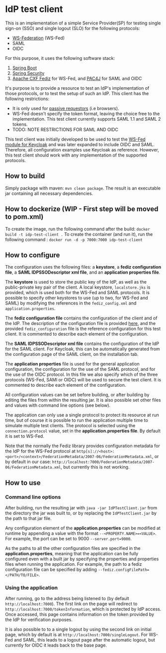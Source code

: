 # IdP test client

This is an implementation of a simple Service Provider(SP) for testing single sign-on (SSO) and single logout (SLO) for
the following protocols:

* [WS-Federation](http://docs.oasis-open.org/wsfed/federation/v1.2/os/ws-federation-1.2-spec-os.html) (WS-Fed)
* SAML
* OIDC

For this purpose, it uses the following software stack:

1. [Spring Boot](https://projects.spring.io/spring-boot/)
1. [Spring Security](https://projects.spring.io/spring-security/)
1. [Apache CXF Fediz](http://cxf.apache.org/fediz.html) for WS-Fed, and [PAC4J](http://www.pac4j.org/) for SAML and OIDC

It's purpose is to provide a resource to test an IdP's implementation of those protocols, or to test the setup of
such an IdP. This client has the following restrictions:

* It is only used for 
[passive requestors](http://docs.oasis-open.org/wsfed/federation/v1.2/os/ws-federation-1.2-spec-os.html#_Toc223175002) 
(i.e browsers).
* WS-Fed doesn't specify the token format, leaving the choice free to the implementation. This test client currently
 supports SAML 1.1 and SAML 2 tokens.
* TODO: NOTE RESTRICTIONS FOR SAML AND OIDC

This test client was initially developed to be used to test the 
[WS-Fed module for Keycloak](https://github.com/cloudtrust/keycloak-wsfed) and was later expanded to include OIDC and 
SAML. Therefore, all configuration examples use Keycloak as reference. However, this test client should work with any 
implementation of the supported protocols.

## How to build

Simply package with maven: `mvn clean package`. The result is an executable jar containing all necessary dependencies.

## How to dockerize (WIP - First step will be moved to pom.xml)

To create the image, run the following command after the build: `docker build -t idp-test-client .`
To create the container (and run it), run the following command : `docker run -d -p 7000:7000 idp-test-client`

## How to configure

The configuration uses the following files: a **keystore**, a **fediz configuration file**, a **SAML IDPSSODescriptor 
xml file**, and an **application properties file**.

The **keystore** is used to store the public key of the IdP, as well as the public-private key pair of the client.
A local keystore, `localstore.jks` is provided, which is used both for the WS-Fed and SAML protocols. It is possible to 
specify other keystores to use (up to two, for WS-Fed and SAML) by modifying the references in the `fediz_config.xml`
and `application.properties`.

The **fediz configuration file** contains the configuration of the client and of the IdP. The description of the
configuration file is provided [here](http://cxf.apache.org/fediz-configuration.html), and the provided 
`fediz_configuration` file is the reference configuration for this test client. It is commented to describe each element
of the configuration.

The **SAML IDPSSODescriptor xml file** contains the configuration of the IdP for the SAML client. For Keycloak, this can
be automatically generated from the configuration page of the SAML client, on the installation tab.

The **application properties** file is used for the general application configuration, the configuration for the use
of the SAML protocol, and for the use of the OIDC protocol. In this file we also specify which of the three protocols
(WS-Fed, SAMl or OIDC) will be used to secure the test client. It is commented to describe each element of the 
configuration.

All configuration values can be set before building, or after building by editing the files from within the resulting 
jar. It is also possible set other files and values with command line options (see below). 

The application can only use a single protocol to protect its resource at run time, but of course it is possible to run
the application multiple time to simulate multiple test clients. The protocol is selected using the 
`connection.protocol` value, set in the **application.properties file**. By default it is set to WS-Fed.

Note that the normally the Fediz library provides configuration metadata for the IdP for the WS-Fed protocol at 
`http[s]://<host>:<port>/<context>/FederationMetadata/2007-06/FederationMetadata.xml`, or by default in our case: 
`http://localhost:7000/FederationMetadata/2007-06/FederationMetadata.xml`, but currently this is not working.

## How to use

### Command line options

After building, run the resulting jar with `java -jar IdPTestClient.jar` from the directory the jar was built to, or by replacing the `IdPTestClient.jar` by the path to that jar file. 

Any configuration element of the **application.properties** can be modified at runtime by appending a value with the 
format `--<PROPERTY.NAME>=<VALUE>`. For example, the port can be set to 9000 `--server.port=9000`.

As the paths to all the other configuration files are specified in the **application.properties**, meaning that the 
application can be fully configured even with a built jar by specifying the properties and properties files when running
the application. For example, the path to a fediz configuration file can be specified by adding 
`--fediz.configFilePath=</PATH/TO/FILE>`.

### Using the application

After running, go to the address being listened to (by default `http://localhost:7000`). The first link on the page will 
redirect to `http://localhost:7000/tokenInformation`, which is protected by IdP access. Once accessed, this page 
contains information on the token provided by the IdP for verification purposes.

It is also possible to to a single logout by using the second link on initial page, which by default is at 
`http://localhost:7000/singleLogout`. For WS-Fed and SAML, this leads to a logout page after the automatic logout, but 
currently for OIDC it leads back to the base page.

